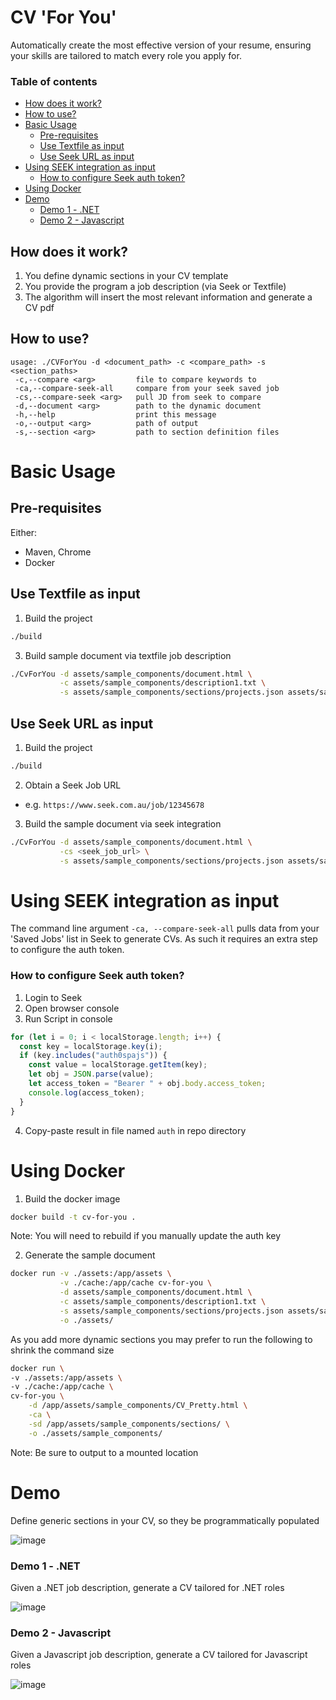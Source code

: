 # CV 'For You'

Automatically create the most effective version of your resume, ensuring your skills are tailored to match every role you apply for.

### Table of contents
- [How does it work?](#how-does-it-work)
- [How to use?](#how-to-use)
- [Basic Usage](#basic-usage)
   * [Pre-requisites](#pre-requisites)
   * [Use Textfile as input](#use-textfile-as-input)
   * [Use Seek URL as input](#use-seek-url-as-input)
- [Using SEEK integration as input](#using-seek-integration-as-input)
   * [How to configure Seek auth token?](#how-to-configure-seek-auth-token)
- [Using Docker](#using-docker)   
- [Demo](#demo)
   * [Demo 1 - .NET](#demo-1---net)
   * [Demo 2 - Javascript](#demo-2---javascript)

## How does it work?
1. You define dynamic sections in your CV template
2. You provide the program a job description (via Seek or Textfile)
3. The algorithm will insert the most relevant information and generate a CV pdf

## How to use?
```
usage: ./CVForYou -d <document_path> -c <compare_path> -s <section_paths>
 -c,--compare <arg>         file to compare keywords to
 -ca,--compare-seek-all     compare from your seek saved job
 -cs,--compare-seek <arg>   pull JD from seek to compare
 -d,--document <arg>        path to the dynamic document
 -h,--help                  print this message
 -o,--output <arg>          path of output
 -s,--section <arg>         path to section definition files
```

# Basic Usage
## Pre-requisites
Either:
- Maven, Chrome
- Docker

## Use Textfile as input
1. Build the project
``` bash
./build
```
3. Build sample document via textfile job description
``` bash
./CvForYou -d assets/sample_components/document.html \
           -c assets/sample_components/description1.txt \
           -s assets/sample_components/sections/projects.json assets/sample_components/sections/tags.json
```

## Use Seek URL as input
1. Build the project
``` bash
./build
```
2. Obtain a Seek Job URL
- e.g. `https://www.seek.com.au/job/12345678`
3. Build the sample document via seek integration
``` bash
./CvForYou -d assets/sample_components/document.html \
           -cs <seek_job_url> \
           -s assets/sample_components/sections/projects.json assets/sample_components/sections/tags.json
```


# Using SEEK integration as input
The command line argument `-ca, --compare-seek-all` pulls data from your 'Saved Jobs' list in Seek to generate CVs. As such it requires an extra step to configure the auth token. 

### How to configure Seek auth token?
1. Login to Seek
2. Open browser console
3. Run Script in console
``` js
for (let i = 0; i < localStorage.length; i++) {
  const key = localStorage.key(i);
  if (key.includes("auth0spajs")) {
    const value = localStorage.getItem(key);
    let obj = JSON.parse(value);
    let access_token = "Bearer " + obj.body.access_token;
    console.log(access_token);
  }
}
```
4. Copy-paste result in file named `auth` in repo directory


# Using Docker
1. Build the docker image
``` bash
docker build -t cv-for-you .
```

Note: You will need to rebuild if you manually update the auth key

2. Generate the sample document
``` bash
docker run -v ./assets:/app/assets \
           -v ./cache:/app/cache cv-for-you \
           -d assets/sample_components/document.html \
           -c assets/sample_components/description1.txt \
           -s assets/sample_components/sections/projects.json assets/sample_components/sections/tags.json \
           -o ./assets/
```

As you add more dynamic sections you may prefer to run the following to shrink the command size

``` bash
docker run \
-v ./assets:/app/assets \
-v ./cache:/app/cache \
cv-for-you \
	-d /app/assets/sample_components/CV_Pretty.html \
	-ca \
	-sd /app/assets/sample_components/sections/ \
	-o ./assets/sample_components/
```

Note: Be sure to output to a mounted location

# Demo
Define generic sections in your CV, so they be programmatically populated

![image](https://github.com/user-attachments/assets/5b89d723-d546-43b3-af23-e0d68a8bf846)


### Demo 1 - .NET
Given a .NET job description, generate a CV tailored for .NET roles

![image](https://github.com/user-attachments/assets/dfc8fea7-4a8f-445b-987e-07526c2c4fa8)


### Demo 2 - Javascript
Given a Javascript job description, generate a CV tailored for Javascript roles

![image](https://github.com/user-attachments/assets/fec42896-58c6-4996-950c-b94741bd3dd3)

